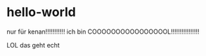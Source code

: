 # hello-world
nur für kenan!!!!!!!!!!!
ich bin COOOOOOOOOOOOOOOOL!!!!!!!!!!!!!!!!










LOL das geht echt
